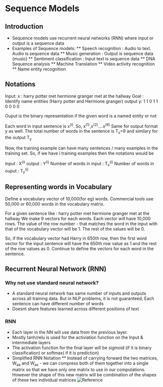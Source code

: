 # Sequence Models

## Introduction
* Sequence models  use recurrent neural networks (RNN) where input or output is a sequence data 
* Examples of Sequence models:
** Speech recognition : Audio to text. Audio is sequence data
** Music generation : Output is sequence data (music)
** Sentiment classification : Input text is sequence data
** DNA Sequence analysis
** Machine Translation
** Video activity recognition
** Name entity recognition

## Notations
Input: x : harry potter met hermione granger met at the hallway
Goal : Identify name entities (Harry potter and Hermione granger)
output y:  1      1      0     1        1     0   0   0  0

Ouput is the binary representation if the given word is a named entity or not

Each word in input sentence is x<sup>(i)</sup>. So, x<sup>(1)</sup>,x<sup>(2)</sup>....x<sup>(9)</sup>
Same for output format y as well.
The total number of words in the sentence is T<sub>x</sub>=9 and similary for the output T<sub>y</sub>

Now, the training example can have many sentences / many examples in the training set. 
So, if we have i training examples then the notations would be

Input : X<sup>(i)<t></sup>
output : Y<sup>(i)<t></sup>
  Number of words in input : T<sub>x</sub><sup>(i)</sup>
  Number of words in ouput : T<sub>y</sub><sup>(i)</sup>

## Representing words in Vocabulary

Define a vocabulary vector of 10,000(for eg) words. Commercial tools use 50,000 or 60,000 words in the vocabulary matrix.

For a given sentence like : harry potter met hermione granger met at the hallway
We make 9 vectors for each words. Each vector will have 10,000 rows. The value of the row number - that matches the word in the input with that of the vocabulary vector will be 1. The rest of the values will be 0.

So, if the vocabulary vector had Harry in 650th row, then the first word vector for the input sentence will have the 650th row value as 1 and the rest of the row values as 0.
Continue to define the vectors for each word in the sentence.

## Recurrent Neural Network (RNN)

### Why not use standard neural network?
 * A standard neural network has same number of inputs and outputs across all training data. But in NLP problems, it is not guaranteed, Each sentence can have different number of words
 * Doesnt share features learned across different positions of text
 
 ### RNN
 * Each layer in the NN will use data from the previous layer.
 * Mostly tanh/relu is used for the activiation function on the Input & intermediate layers
 * The activation function for the final layer will be sigmoid (if it is binary classification) or softmax( if it is prediction)
 * Simplified RNN Notation 
  ** Instead of carrying forward the two matrices, W<sub>aa</sub> and W<sub>ax</sub> - we can compress both of them together into a single matrix so that we have only one matrix to use in our computations. However the shape of this new matrix will be combination of the shapes of these two individual matrices 
  ![Reference](https://github.com/geethaRam/machinelearning/simple_rnn.png "Logo Title Text 1")





